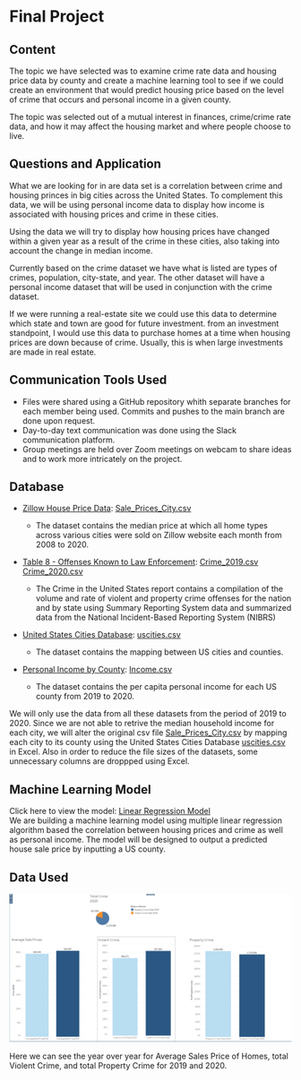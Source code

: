 # Final Project

## Content

The topic we have selected was to examine crime rate data and housing price data by county and create a machine learning tool to see if we could create an environment that would predict housing price based on the level of crime that occurs and personal income in a given county.

The topic was selected out of a mutual interest in finances, crime/crime rate data, and how it may affect the housing market and where people choose to live.

## Questions and Application

What we are looking for in are data set is a correlation between crime and housing princes in big cities across the United States. To complement this data, we will be using personal income data to display how income is associated with housing prices and crime in these cities.

Using the data we will try to display how housing prices have changed within a given year as a result of the crime in these cities, also taking into account the change in median income.

Currently based on the crime dataset we have what is listed are types of crimes, population, city-state, and year.
The other dataset will have a personal income dataset that will be used in conjunction with the crime dataset.

If we were running a real-estate site we could use this data to determine which state and town are good for future investment.
 from an investment standpoint, I would use this data to purchase homes at a time when housing prices are down because of crime. Usually, this is when large investments are made in real estate. 


## Communication Tools Used

* Files were shared using a GitHub repository whith separate branches for each member being used. Commits and pushes to the main branch are done upon request.
* Day-to-day text communication was done using the Slack communication platform.
* Group meetings are held over Zoom meetings on webcam to share ideas and to work more intricately on the project.


## Database

* [Zillow House Price Data](https://www.kaggle.com/paultimothymooney/zillow-house-price-data): [Sale_Prices_City.csv](https://github.com/HarryWightJr/final_project/blob/main/Resources/Sale_Prices_City.csv)
  * The dataset contains the median price at which all home types across various cities were sold on Zillow website each month from 2008 to 2020. 

* [Table 8 - Offenses Known to Law Enforcement](https://ucr.fbi.gov/crime-in-the-u.s): [Crime_2019.csv](https://github.com/HarryWightJr/final_project/blob/main/Resources/Crime_2019.csv) [Crime_2020.csv](https://github.com/HarryWightJr/final_project/blob/main/Resources/Crime_2020.csv) 
  * The Crime in the United States report contains a compilation of the volume and rate of violent and property crime offenses for the nation and by state using Summary Reporting System data and summarized data from the National Incident-Based Reporting System (NIBRS) 

* [United States Cities Database](https://simplemaps.com/data/us-cities): [uscities.csv](https://github.com/HarryWightJr/final_project/blob/main/Resources/uscities.csv)
  * The dataset contains the mapping between US cities and counties.

* [Personal Income by County](https://www.bea.gov/news/2021/personal-income-county-and-metropolitan-area-2020): [Income.csv](https://github.com/HarryWightJr/final_project/blob/main/Resources/Income.csv) 
  * The dataset contains the per capita personal income for each US county from 2019 to 2020.

We will only use the data from all these datasets from the period of 2019 to 2020. Since we are not able to retrive the median household income for each city, we will alter the original csv file [Sale_Prices_City.csv](https://github.com/HarryWightJr/final_project/blob/main/Resources/Sale_Prices_City.csv) by mapping each city to its county using the United States Cities Database [uscities.csv](https://github.com/HarryWightJr/final_project/blob/main/Resources/uscities.csv) in Excel. Also in order to reduce the file sizes of the datasets, some unnecessary columns are droppped using Excel.



## Machine Learning Model
Click here to view the model: [Linear Regression Model](https://github.com/HarryWightJr/final_project/blob/main/linear_regression_local.ipynb)
<br>
We are building a machine learning model using multiple linear regression algorithm based the correlation between housing prices and crime as well as personal income. The model will be designed to output a predicted house sale price by inputting a US county.

## Data Used

![](Images/2019and2020.png)

Here we can see the year over year for Average Sales Price of Homes, total Violent Crime, and total Property Crime for 2019 and 2020. 
